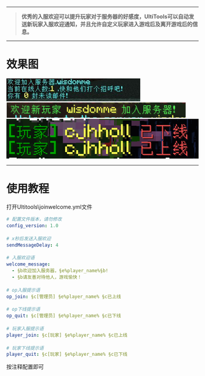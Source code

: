 
---

> **优秀的入服欢迎可以提升玩家对于服务器的好感度，UltiTools可以自动发送新玩家入服欢迎通知，并且允许自定义玩家进入游戏后及离开游戏后的信息。**

---

# 效果图

![](/assets/入服欢迎.jpg)   ![](/assets/新玩家入服欢迎.png)![](/assets/玩家上下线提示.png)

---

# 使用教程

打开Ultitools\joinwelcome.yml文件

```yaml
# 配置文件版本，请勿修改
config_version: 1.0

# x秒后发送入服欢迎
sendMessageDelay: 4

# 入服欢迎语
welcome_message:
  - §b欢迎加入服务器，§e%player_name%§b!
  - §b请友善对待他人，游戏愉快！

# op入服提示语
op_join: §c[管理员] §e%player_name% §c已上线

# op下线提示语
op_quit: §c[管理员] §e%player_name% §c已下线

# 玩家入服提示语
player_join: §c[玩家] §e%player_name% §c已上线

# 玩家下线提示语
player_quit: §c[玩家] §e%player_name% §c已下线
```

按注释配置即可

